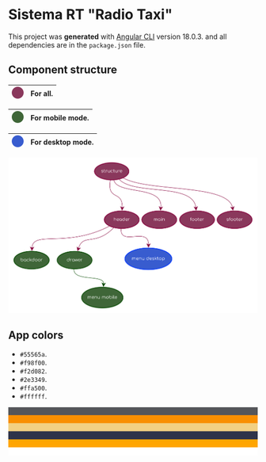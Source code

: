 # Sistema RT "Radio Taxi"

This project was **generated** with [Angular CLI](https://github.com/angular/angular-cli) version 18.0.3. and all dependencies are in the `package.json` file.

## Component structure

| ![Diagrama de componentes](public/diagram/a.svg) | For all. |
|:------------------------------------------------:|:--------:|

| ![Diagrama de componentes](public/diagram/b.svg) | For mobile mode. |
|:------------------------------------------------:|:----------------:|

| ![Diagrama de componentes](public/diagram/c.svg) | For desktop mode. |
|:------------------------------------------------:|:-----------------:|

![Diagrama de componentes](public/diagram/component-diagram.svg)

## App colors

- `#55565a`.
- `#f98f00`.
- `#f2d082`.
- `#2e3349`.
- `#ffa500`.
- `#ffffff`.

![Diagrama de componentes](public/diagram/colors.svg)

<br>
